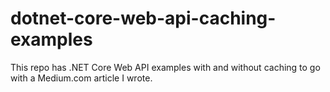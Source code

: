 # dotnet-core-web-api-caching-examples
This repo has .NET Core Web API examples with and without caching to go with a Medium.com article I wrote.
